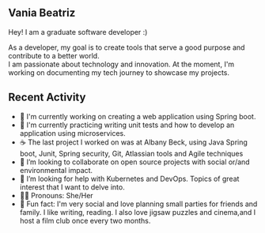 ##  Vania Beatriz

Hey! I am a graduate software developer :)   

As a developer, my goal is to create tools that serve a good purpose and contribute to a better world.  
I am passionate about technology and innovation. At the moment, I'm working on documenting my tech journey to showcase my projects.

##  Recent Activity

- 🔭 I'm currently working on creating a web application using Spring boot.
- 🌱 I'm currently practicing writing unit tests and how to develop an application using microservices. 
- ☕️ The last project I worked on was at Albany Beck, using Java Spring boot, Junit, Spring security, Git, Atlassian tools and Agile techniques
- 👯 I’m looking to collaborate on open source projects with social or/and environmental impact.
- 🤔 I’m looking for help with Kubernetes and DevOps. Topics of great interest that I want to delve into.
- 🫶🏼 Pronouns: She/Her
- 💫 Fun fact: I'm very social and love planning small parties for friends and family. I like writing, reading. I also love jigsaw puzzles and cinema,and I host a film club once every two months.

